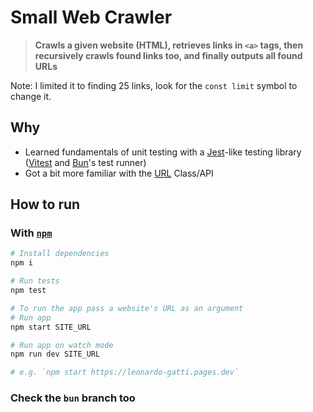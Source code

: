 # Small Web Crawler

> **Crawls a given website (HTML), retrieves links in `<a>` tags,
> then recursively crawls found links too, and finally outputs all found URLs**

Note: I limited it to finding 25 links, look for the `const limit` symbol to change it.

## Why

- Learned fundamentals of unit testing with a [Jest](https://jestjs.io/)-like testing library ([Vitest](https://vitest.dev/) and [Bun](https://bun.sh/docs/cli/test)'s test runner)
- Got a bit more familiar with the [URL](https://developer.mozilla.org/en-US/docs/Web/API/URL) Class/API

## How to run

### With [`npm`](https://docs.npmjs.com/about-npm)

```bash
# Install dependencies
npm i

# Run tests
npm test

# To run the app pass a website's URL as an argument
# Run app
npm start SITE_URL

# Run app on watch mode
npm run dev SITE_URL

# e.g. `npm start https://leonardo-gatti.pages.dev`
```

### Check the `bun` branch too

